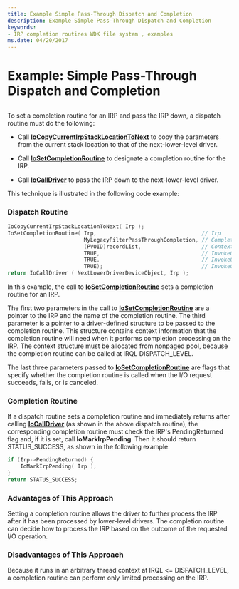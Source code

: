 ```yaml
---
title: Example Simple Pass-Through Dispatch and Completion
description: Example Simple Pass-Through Dispatch and Completion
keywords:
- IRP completion routines WDK file system , examples
ms.date: 04/20/2017
---
```


# Example: Simple Pass-Through Dispatch and Completion


## <span id="ddk_example_simple_pass_through_dispatch_and_completion_if"></span><span id="DDK_EXAMPLE_SIMPLE_PASS_THROUGH_DISPATCH_AND_COMPLETION_IF"></span>


To set a completion routine for an IRP and pass the IRP down, a dispatch routine must do the following:

-   Call [**IoCopyCurrentIrpStackLocationToNext**](/windows-hardware/drivers/ddi/wdm/nf-wdm-iocopycurrentirpstacklocationtonext) to copy the parameters from the current stack location to that of the next-lower-level driver.

-   Call [**IoSetCompletionRoutine**](/windows-hardware/drivers/ddi/wdm/nf-wdm-iosetcompletionroutine) to designate a completion routine for the IRP.

-   Call [**IoCallDriver**](/windows-hardware/drivers/ddi/wdm/nf-wdm-iocalldriver) to pass the IRP down to the next-lower-level driver.

This technique is illustrated in the following code example:

### <span id="Dispatch_Routine"></span><span id="dispatch_routine"></span><span id="DISPATCH_ROUTINE"></span>Dispatch Routine

```cpp
IoCopyCurrentIrpStackLocationToNext( Irp ); 
IoSetCompletionRoutine( Irp,                                 // Irp
                        MyLegacyFilterPassThroughCompletion, // CompletionRoutine
                        (PVOID)recordList,                   // Context
                        TRUE,                                // InvokeOnSuccess
                        TRUE,                                // InvokeOnError
                        TRUE);                               // InvokeOnCancel
return IoCallDriver ( NextLowerDriverDeviceObject, Irp ); 
```

In this example, the call to [**IoSetCompletionRoutine**](/windows-hardware/drivers/ddi/wdm/nf-wdm-iosetcompletionroutine) sets a completion routine for an IRP.

The first two parameters in the call to [**IoSetCompletionRoutine**](/windows-hardware/drivers/ddi/wdm/nf-wdm-iosetcompletionroutine) are a pointer to the IRP and the name of the completion routine. The third parameter is a pointer to a driver-defined structure to be passed to the completion routine. This structure contains context information that the completion routine will need when it performs completion processing on the IRP. The context structure must be allocated from nonpaged pool, because the completion routine can be called at IRQL DISPATCH\_LEVEL.

The last three parameters passed to [**IoSetCompletionRoutine**](/windows-hardware/drivers/ddi/wdm/nf-wdm-iosetcompletionroutine) are flags that specify whether the completion routine is called when the I/O request succeeds, fails, or is canceled.

### <span id="Completion_Routine"></span><span id="completion_routine"></span><span id="COMPLETION_ROUTINE"></span>Completion Routine

If a dispatch routine sets a completion routine and immediately returns after calling [**IoCallDriver**](/windows-hardware/drivers/ddi/wdm/nf-wdm-iocalldriver) (as shown in the above dispatch routine), the corresponding completion routine must check the IRP's PendingReturned flag and, if it is set, call **IoMarkIrpPending**. Then it should return STATUS\_SUCCESS, as shown in the following example:

```cpp
if (Irp->PendingReturned) {
    IoMarkIrpPending( Irp );
}
return STATUS_SUCCESS;
```

### <span id="Advantages_of_This_Approach"></span><span id="advantages_of_this_approach"></span><span id="ADVANTAGES_OF_THIS_APPROACH"></span>Advantages of This Approach

Setting a completion routine allows the driver to further process the IRP after it has been processed by lower-level drivers. The completion routine can decide how to process the IRP based on the outcome of the requested I/O operation.

### <span id="Disadvantages_of_This_Approach"></span><span id="disadvantages_of_this_approach"></span><span id="DISADVANTAGES_OF_THIS_APPROACH"></span>Disadvantages of This Approach

Because it runs in an arbitrary thread context at IRQL &lt;= DISPATCH\_LEVEL, a completion routine can perform only limited processing on the IRP.

 

